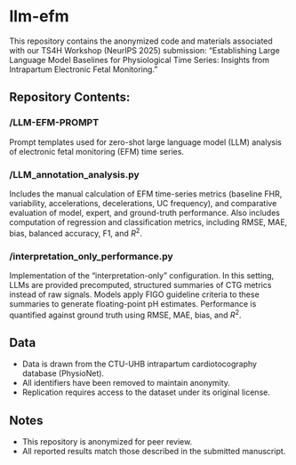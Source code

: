 # llm-efm

This repository contains the anonymized code and materials associated with our TS4H Workshop (NeurIPS 2025) submission:
“Establishing Large Language Model Baselines for Physiological Time Series: Insights from Intrapartum Electronic Fetal Monitoring.”

## Repository Contents:
### /LLM-EFM-PROMPT
Prompt templates used for zero-shot large language model (LLM) analysis of electronic fetal monitoring (EFM) time series.

### /LLM_annotation_analysis.py
Includes the manual calculation of EFM time-series metrics (baseline FHR, variability, accelerations, decelerations, UC frequency), and comparative evaluation of model, expert, and ground-truth performance. Also includes computation of regression and classification metrics, including RMSE, MAE, bias, balanced accuracy, F1, and $R^2$.

### /interpretation_only_performance.py
Implementation of the “interpretation-only” configuration.
In this setting, LLMs are provided precomputed, structured summaries of CTG metrics instead of raw signals.
Models apply FIGO guideline criteria to these summaries to generate floating-point pH estimates.
Performance is quantified against ground truth using RMSE, MAE, bias, and $R^2$.

## Data
- Data is drawn from the CTU-UHB intrapartum cardiotocography database (PhysioNet).
- All identifiers have been removed to maintain anonymity.
- Replication requires access to the dataset under its original license.

## Notes
- This repository is anonymized for peer review.
- All reported results match those described in the submitted manuscript.
